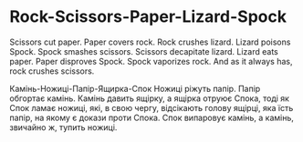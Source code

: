 # Rock-Scissors-Paper-Lizard-Spock
Scissors cut paper. Paper covers rock. Rock crushes lizard. Lizard poisons Spock. Spock smashes scissors. Scissors decapitate lizard. Lizard eats paper. Paper disproves Spock. Spock vaporizes rock. And as it always has, rock crushes scissors.

Камінь-Ножиці-Папір-Ящирка-Спок
Ножиці ріжуть папір. Папір обгортає камінь. Камінь давить ящірку, а ящірка отруює Спока, тоді як Спок ламає ножиці, які, в свою чергу, відсікають голову ящірці, яка їсть папір, на якому є докази проти Спока. Спок випаровує камінь, а камінь, звичайно ж, тупить ножиці.

